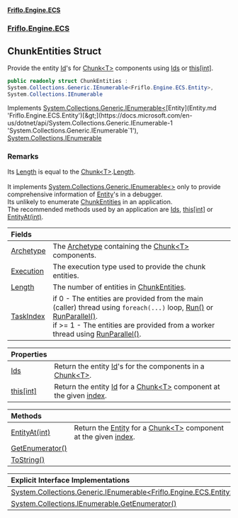 #### [Friflo.Engine.ECS](index.md 'index')
### [Friflo.Engine.ECS](Friflo.Engine.ECS.md 'Friflo.Engine.ECS')

## ChunkEntities Struct

Provide the entity [Id](Entity.Id.md 'Friflo.Engine.ECS.Entity.Id')'s for [Chunk&lt;T&gt;](Chunk_T_.md 'Friflo.Engine.ECS.Chunk<T>') components using [Ids](ChunkEntities.Ids.md 'Friflo.Engine.ECS.ChunkEntities.Ids') or [this[int]](ChunkEntities.this[int].md 'Friflo.Engine.ECS.ChunkEntities.this[int]').<br/>

```csharp
public readonly struct ChunkEntities :
System.Collections.Generic.IEnumerable<Friflo.Engine.ECS.Entity>,
System.Collections.IEnumerable
```

Implements [System.Collections.Generic.IEnumerable&lt;](https://docs.microsoft.com/en-us/dotnet/api/System.Collections.Generic.IEnumerable-1 'System.Collections.Generic.IEnumerable`1')[Entity](Entity.md 'Friflo.Engine.ECS.Entity')[&gt;](https://docs.microsoft.com/en-us/dotnet/api/System.Collections.Generic.IEnumerable-1 'System.Collections.Generic.IEnumerable`1'), [System.Collections.IEnumerable](https://docs.microsoft.com/en-us/dotnet/api/System.Collections.IEnumerable 'System.Collections.IEnumerable')

### Remarks
Its [Length](ChunkEntities.Length.md 'Friflo.Engine.ECS.ChunkEntities.Length') is equal to the [Chunk&lt;T&gt;](Chunk_T_.md 'Friflo.Engine.ECS.Chunk<T>').[Length](Chunk_T_.Length.md 'Friflo.Engine.ECS.Chunk<T>.Length').<br/><br/>
It implements [System.Collections.Generic.IEnumerable&lt;&gt;](https://docs.microsoft.com/en-us/dotnet/api/System.Collections.Generic.IEnumerable-1 'System.Collections.Generic.IEnumerable`1') only to provide comprehensive information of [Entity](Entity.md 'Friflo.Engine.ECS.Entity')'s in a debugger.<br/>
Its unlikely to enumerate [ChunkEntities](ChunkEntities.md 'Friflo.Engine.ECS.ChunkEntities') in an application.<br/>
The recommended methods used by an application are [Ids](ChunkEntities.Ids.md 'Friflo.Engine.ECS.ChunkEntities.Ids'), [this[int]](ChunkEntities.this[int].md 'Friflo.Engine.ECS.ChunkEntities.this[int]') or [EntityAt(int)](ChunkEntities.EntityAt(int).md 'Friflo.Engine.ECS.ChunkEntities.EntityAt(int)').

| Fields | |
| :--- | :--- |
| [Archetype](ChunkEntities.Archetype.md 'Friflo.Engine.ECS.ChunkEntities.Archetype') | The [Archetype](ChunkEntities.Archetype.md 'Friflo.Engine.ECS.ChunkEntities.Archetype') containing the [Chunk&lt;T&gt;](Chunk_T_.md 'Friflo.Engine.ECS.Chunk<T>') components. |
| [Execution](ChunkEntities.Execution.md 'Friflo.Engine.ECS.ChunkEntities.Execution') | The execution type used to provide the chunk entities. |
| [Length](ChunkEntities.Length.md 'Friflo.Engine.ECS.ChunkEntities.Length') | The number of entities in [ChunkEntities](ChunkEntities.md 'Friflo.Engine.ECS.ChunkEntities'). |
| [TaskIndex](ChunkEntities.TaskIndex.md 'Friflo.Engine.ECS.ChunkEntities.TaskIndex') | if    0 - The entities are provided from the main (caller) thread using `foreach(...)` loop, [Run()](QueryJob.Run().md 'Friflo.Engine.ECS.QueryJob.Run()') or [RunParallel()](QueryJob.RunParallel().md 'Friflo.Engine.ECS.QueryJob.RunParallel()').<br/> if >= 1 - The entities are provided from a worker thread using [RunParallel()](QueryJob.RunParallel().md 'Friflo.Engine.ECS.QueryJob.RunParallel()'). |

| Properties | |
| :--- | :--- |
| [Ids](ChunkEntities.Ids.md 'Friflo.Engine.ECS.ChunkEntities.Ids') | Return the entity [Id](Entity.Id.md 'Friflo.Engine.ECS.Entity.Id')'s for the components in a [Chunk&lt;T&gt;](Chunk_T_.md 'Friflo.Engine.ECS.Chunk<T>'). |
| [this[int]](ChunkEntities.this[int].md 'Friflo.Engine.ECS.ChunkEntities.this[int]') | Return the entity [Id](Entity.Id.md 'Friflo.Engine.ECS.Entity.Id') for a [Chunk&lt;T&gt;](Chunk_T_.md 'Friflo.Engine.ECS.Chunk<T>') component at the given [index](ChunkEntities.this[int].md#Friflo.Engine.ECS.ChunkEntities.this[int].index 'Friflo.Engine.ECS.ChunkEntities.this[int].index'). |

| Methods | |
| :--- | :--- |
| [EntityAt(int)](ChunkEntities.EntityAt(int).md 'Friflo.Engine.ECS.ChunkEntities.EntityAt(int)') | Return the [Entity](Entity.md 'Friflo.Engine.ECS.Entity') for a [Chunk&lt;T&gt;](Chunk_T_.md 'Friflo.Engine.ECS.Chunk<T>') component at the given [index](ChunkEntities.EntityAt(int).md#Friflo.Engine.ECS.ChunkEntities.EntityAt(int).index 'Friflo.Engine.ECS.ChunkEntities.EntityAt(int).index'). |
| [GetEnumerator()](ChunkEntities.GetEnumerator().md 'Friflo.Engine.ECS.ChunkEntities.GetEnumerator()') | |
| [ToString()](ChunkEntities.ToString().md 'Friflo.Engine.ECS.ChunkEntities.ToString()') | |

| Explicit Interface Implementations | |
| :--- | :--- |
| [System.Collections.Generic.IEnumerable&lt;Friflo.Engine.ECS.Entity&gt;.GetEnumerator()](ChunkEntities.System.Collections.Generic.IEnumerable_Friflo.Engine.ECS.Entity_.GetEnumerator().md 'Friflo.Engine.ECS.ChunkEntities.System.Collections.Generic.IEnumerable<Friflo.Engine.ECS.Entity>.GetEnumerator()') | |
| [System.Collections.IEnumerable.GetEnumerator()](ChunkEntities.System.Collections.IEnumerable.GetEnumerator().md 'Friflo.Engine.ECS.ChunkEntities.System.Collections.IEnumerable.GetEnumerator()') | |
